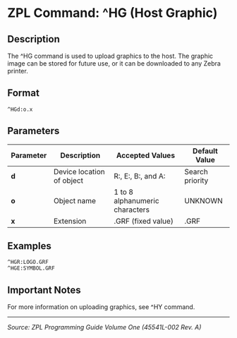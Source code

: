 # ZPL Command: ^HG (Host Graphic)

## Description
The ^HG command is used to upload graphics to the host. The graphic image can be stored for future use, or it can be downloaded to any Zebra printer.

## Format
```
^HGd:o.x
```

## Parameters
| Parameter | Description | Accepted Values | Default Value |
|-----------|-------------|----------------|---------------|
| **d** | Device location of object | R:, E:, B:, and A: | Search priority |
| **o** | Object name | 1 to 8 alphanumeric characters | UNKNOWN |
| **x** | Extension | .GRF (fixed value) | .GRF |

## Examples
```
^HGR:LOGO.GRF
^HGE:SYMBOL.GRF
```

## Important Notes
For more information on uploading graphics, see ^HY command.

---
*Source: ZPL Programming Guide Volume One (45541L-002 Rev. A)*